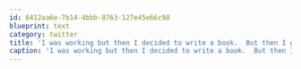 ```yaml
---
id: 6412aa6e-7b14-4bbb-8763-127e45e66c98
blueprint: text
category: twitter
title: 'I was working but then I decided to write a book.  But then I got distracted again.. http://twitpic.com/5u9nqe'
caption: 'I was working but then I decided to write a book.  But then I got distracted again.. http://twitpic.com/5u9nqe'
---
```

